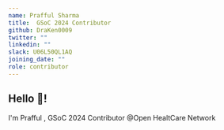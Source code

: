 ```yaml
---
name: Prafful Sharma
title:  GSoC 2024 Contributor
github: DraKen0009
twitter: ""
linkedin: ""
slack: U06L50QL1AQ
joining_date: ""
role: contributor
---
```


## Hello :wave:!
I'm Prafful , GSoC 2024 Contributor @Open HealtCare Network
